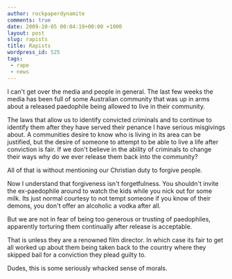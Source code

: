 ```yaml
---
author: rockpaperdynamite
comments: true
date: 2009-10-05 00:04:19+00:00 +1000
layout: post
slug: rapists
title: Rapists
wordpress_id: 525
tags:
 - rape
 - news
---
```


I can't get over the media and people in general. The last few weeks the media has been full of some Australian community that was up in arms about a released paedophile being allowed to live in their community.

The laws that allow us to identify convicted criminals and to continue to identify them after they have served their penance I have serious misgivings about. A communities desire to know who is living in its area can be justified, but the desire of someone to attempt to be able to live a life after conviction is fair. If we don't believe in the ability of criminals to change their ways why do we ever release them back into the community?

All of that is without mentioning our Christian duty to forgive people.<!-- more -->

Now I understand that forgiveness isn't forgetfulness. You shouldn't invite the ex-paedophile around to watch the kids while you nick out for some milk. Its just normal courtesy to not tempt someone if you know of their demons, you don't offer an alcoholic a vodka after all.

But we are not in fear of being too generous or trusting of paedophiles, apparently torturing them continually after release is acceptable.

That is unless they are a renowned film director. In which case its fair to get all worked up about them being taken back to the country where they skipped bail for a conviction they plead guilty to.

Dudes, this is some seriously whacked sense of morals.
